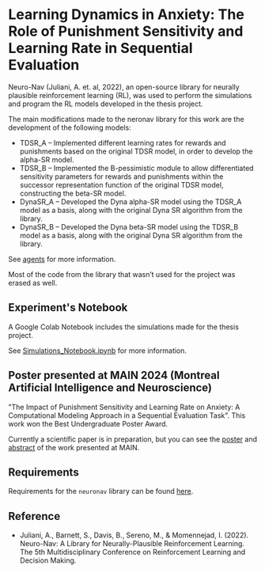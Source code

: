 # Learning Dynamics in Anxiety: The Role of Punishment Sensitivity and Learning Rate in Sequential Evaluation

Neuro-Nav (Juliani, A. et. al, 2022), an open-source library for neurally plausible reinforcement learning (RL), was used to perform the simulations and program the RL models developed in the thesis project.  

The main modifications made to the neronav library for this work are the development of the following models:

- TDSR_A – Implemented different learning rates for rewards and punishments based on the original TDSR model, in order to develop the alpha-SR model.
- TDSR_B – Implemented the B-pessimistic module to allow differentiated sensitivity parameters for rewards and punishments within the successor representation function of the original TDSR model, constructing the beta-SR model.
- DynaSR_A – Developed the Dyna alpha-SR model using the TDSR_A model as a basis, along with the original Dyna SR algorithm from the library.
- DynaSR_B – Developed the Dyna beta-SR model using the TDSR_B model as a basis, along with the original Dyna SR algorithm from the library.

See [agents](./neuronav/agents) for more information.

Most of the code from the library that wasn’t used for the project was erased as well.


## Experiment's Notebook

A Google Colab Notebook includes the simulations made for the thesis project.

See [Simulations_Notebook.ipynb](./Simulations_Notebook.ipynb) for more information.


## Poster presented at MAIN 2024 (Montreal Artificial Intelligence and Neuroscience)

"The Impact of Punishment Sensitivity and Learning Rate on Anxiety: A Computational Modeling Approach in a Sequential Evaluation Task". This work won the Best Undergraduate Poster Award.

Currently a scientific paper is in preparation, but you can see the [poster](.Poster_MAIN_2024.pdf) and [abstract](https://www.main2024.org/abstracts) of the work presented at MAIN.




## Requirements

Requirements for the `neuronav` library can be found [here](./setup.py).





## Reference


* Juliani, A., Barnett, S., Davis, B., Sereno, M., & Momennejad, I. (2022). Neuro-Nav: A Library for Neurally-Plausible Reinforcement Learning. The 5th Multidisciplinary Conference on Reinforcement Learning and Decision Making.


